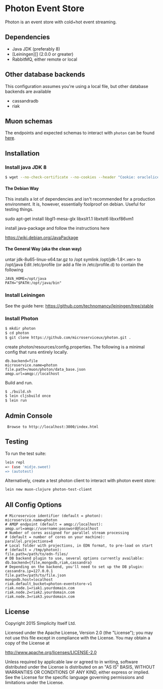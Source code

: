 # Photon Event Store

Photon is an event store with cold+hot event streaming.

## Dependencies

* Java JDK (preferably 8)
* [Leiningen][] (2.0.0 or greater)
* RabbitMQ, either remote or local

## Other database backends

This configuration assumes you're using a local file, but other database backends are available
* cassandradb
* riak

## Muon schemas

The endpoints and expected schemas to interact with `photon` can be found
[here](docs/schemas.md).

## Installation

### Install java JDK 8
```bash
$ wget --no-check-certificate --no-cookies --header "Cookie: oraclelicense=accept-securebackup-cookie" http://download.oracle.com/otn-pub/java/jdk/8u65-b17/jdk-8u65-linux-x64.tar.gz
```
#### The Debian Way

This installs a lot of dependencies and isn't recommended for a production environment. It is, however, essentially foolproof on debian. Useful for testing things.

sudo apt-get install libgl1-mesa-glx libxslt1.1 libxtst6 libxxf86vm1

install java-package and follow the instructions here

https://wiki.debian.org/JavaPackage

#### The General Way (aka the clean way)

untar jdk-8u65-linux-x64.tar.gz to /opt
symlink /opt/jdk-1.8<.ver> to /opt/java
Edit /etc/profile (or add a file in /etc/profile.d) to contain the following

```
JAVA_HOME=/opt/java
PATH="$PATH:/opt/java/bin"
```

### Install Leiningen

See the guide here: https://github.com/technomancy/leiningen/tree/stable

### Install Photon

```bash
$ mkdir photon
$ cd photon 
$ git clone https://github.com/microserviceux/photon.git .
```
create photon/resources/config.properties. The following is a minimal config that runs entirely locally.

```
db.backend=file
microservice.name=photon
file.path=/muon/photon/data_base.json
amqp.url=amqp://localhost
```

Build and run.

```bash
$ ./build.sh
$ lein cljsbuild once
$ lein run
```

## Admin Console

     Browse to http://localhost:3000/index.html


## Testing

To run the test suite:

```bash
lein repl
=> (use 'midje.sweet)
=> (autotest)
```


Alternatively, create a test photon client to interact with photon event store:

```bash
lein new muon-clojure photon-test-client
```

## All Config Options

```
# Microservice identifier (default = photon):
microservice.name=photon
# AMQP endpoint (default = amqp://localhost):
amqp.url=amqp://username:password@localhost
# Number of cores assigned for parallel stream processing
# (default = number of cores on your machine):
parallel.projections=8
# Local folder with projections, in EDN format, to pre-load on start
# (default = /tmp/photon):
file.path=/path/to/edn-files/
# DB backend plugin to use, several options currently available:
db.backend={file,mongodb,riak,cassandra}
# Depending on the backend, you'll need to set up the DB plugin:
cassandra.ip=127.0.0.1
file.path=/path/to/file.json
mongodb.host=localhost
riak.default_bucket=photon-eventstore-v1
riak.node.1=riak1.yourdomain.com
riak.node.2=riak2.yourdomain.com
riak.node.3=riak3.yourdomain.com
```


## License

Copyright 2015 Simplicity Itself Ltd.

Licensed under the Apache License, Version 2.0 (the "License"); you may not use this file except in compliance with the License. You may obtain a copy of the License at

http://www.apache.org/licenses/LICENSE-2.0

Unless required by applicable law or agreed to in writing, software distributed under the License is distributed on an "AS IS" BASIS, WITHOUT WARRANTIES OR CONDITIONS OF ANY KIND, either express or implied. See the License for the specific language governing permissions and limitations under the License.

